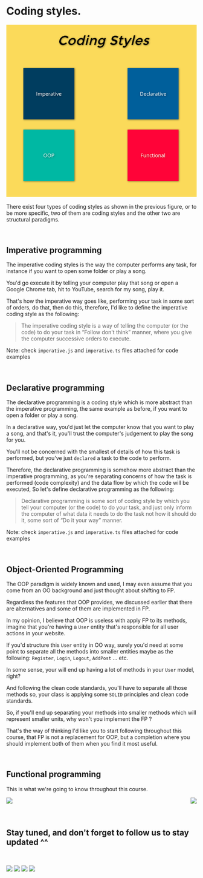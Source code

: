 # Coding styles.

![Coding styles](coding-styles.png)

There exist four types of coding styles as shown in the previous figure, or to be more specific, two of them are coding styles and the other two are structural paradigms.

<br>

## Imperative programming

The imperative coding styles is the way the computer performs any task, for instance if you want to open some folder or play a song.

You'd go execute it by telling your computer play that song or open a Google Chrome tab, hit to YouTube, search for my song, play it.

That's how the imperative way goes like, performing your task in some sort of orders, do that, then do this, therefore, I'd like to define the imperative coding style as the following:

> The imperative coding style is a way of telling the computer (or the code) to do your task in “Follow don't think” manner, where you give the computer successive orders to execute.

Note: check `imperative.js` and `imperative.ts` files attached for code examples

<br>

## Declarative programming

The declarative programming is a coding style which is more abstract than the imperative programming, the same example as before, if you want to open a folder or play a song.

In a declarative way, you'd just let the computer know that you want to play a song, and that's it, you'll trust the computer's judgement to play the song for you.

You'll not be concerned with the smallest of details of how this task is performed, but you've just `declared` a task to the code to perform.

Therefore, the declarative programming is somehow more abstract than the imperative programming, as you're separating concerns of how the task is performed (code complexity) and the data flow by which the code will be executed, So let's define declarative programming as the following:

> Declarative programming is some sort of coding style by which you tell your computer (or the code) to do your task, and just only inform the computer of what data it needs to do the task not how it should do it, some sort of “Do it your way” manner.

Note: check `imperative.js` and `imperative.ts` files attached for code examples

<br>

## Object-Oriented Programming

The OOP paradigm is widely known and used, I may even assume that you come from an OO background and just thought about shifting to FP.

Regardless the features that OOP provides, we discussed earlier that there are alternatives and some of them are implemented in FP.

In my opinion, I believe that OOP is useless with apply FP to its methods, imagine that you're having a `User` entity that's responsible for all user actions in your website.

If you'd structure this `User` entity in OO way, surely you'd need at some point to separate all the methods into smaller entities maybe as the following: `Register`, `Login`, `Logout`, `AddPost` ... etc.

In some sense, your will end up having a lot of methods in your `User` model, right?

And following the clean code standards, you'll have to separate all those methods so, your class is applying some `SOLID` principles and clean code standards.

So, if you'll end up separating your methods into smaller methods which will represent smaller units, why won't you implement the FP ?

That's the way of thinking I'd like you to start following throughout this course, that FP is not a replacement for OOP, but a completion where you should implement both of them when you find it most useful.

<br>

## Functional programming

This is what we're going to know throughout this course.

<a href="https://github.com/ahmedosama-st/the-real-functional-javascript/tree/master/manuscript-free-sample/section-1-introduction/lecture-2-the-four-pillars-of-fp">
  <img  src="https://img.shields.io/badge/-Previous-blueviolet" align="left"  />
</a>

<a href="https://github.com/ahmedosama-st/the-real-functional-javascript/tree/master/manuscript-free-sample/section-2-functions/lecture-1-do-you-know-what-is-a-function">
  <img  src="https://img.shields.io/badge/-Next-blueviolet" align="right"  />
</a>

<br>
<br>
<br>

## Stay tuned, and don't forget to follow us to stay updated ^^

<br>

[<img src="https://img.shields.io/badge/-Facebook-1877F2?style=for-the-badge&logo=Facebook&logoColor=white"/>](https://www.facebook.com/SecTheaterEG)
[<img src="https://img.shields.io/badge/-Telegram-26A5E4?style=for-the-badge&logo=Telegram&logoColor=white"/>](https://t.me/sectheater)
[<img src="https://img.shields.io/badge/-Discord-7289DA?style=for-the-badge&logo=Discord&logoColor=white"/>](https://discord.com/invite/4VqCstahAR)
[<img src="https://img.shields.io/badge/-YouTube-FF0000?style=for-the-badge&logo=YouTube&logoColor=white"/>](http://youtube.com/c/SecTheater/)
